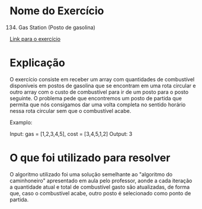 # Nome do Exercício 
134. Gas Station (Posto de gasolina)



[Link para o exercício](https://leetcode.com/problems/gas-station/description/)

# Explicação
 
O exercício consiste em receber um array com quantidades de combustível disponíveis em postos de gasolina que se encontram em uma rota circular e outro array com o custo de combustível para ir de um posto para o posto seguinte. O problema pede que encontremos um posto de partida que permita que nós consigamos dar uma volta completa no sentido horário nessa rota circular sem que o combustível acabe.

Examplo:

Input: gas = [1,2,3,4,5], cost = [3,4,5,1,2]
Output: 3


# O que foi utilizado para resolver

O algoritmo utilizado foi uma solução semelhante ao "algoritmo do caminhoneiro" apresentado em aula pelo professor, aonde a cada iteração a quantidade atual e total de combustível gasto são atualizadas, de forma que, caso o combustível acabe, outro posto é selecionado como ponto de partida.

